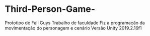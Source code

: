 # Third-Person-Game-
Prototipo de Fall Guys 
Trabalho de faculdade
Fiz a programação da movimentação do personagem e cenário
Versão Unity 2019.2.16f1
